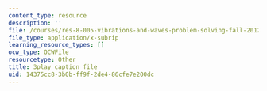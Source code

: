 ```yaml
---
content_type: resource
description: ''
file: /courses/res-8-005-vibrations-and-waves-problem-solving-fall-2012/14375cc83b0bff9f2de486cfe7e200dc_j1ADxLi1wYg.srt
file_type: application/x-subrip
learning_resource_types: []
ocw_type: OCWFile
resourcetype: Other
title: 3play caption file
uid: 14375cc8-3b0b-ff9f-2de4-86cfe7e200dc
---
```

